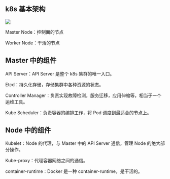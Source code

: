 ## k8s 基本架构

![](https://img2023.cnblogs.com/blog/2761052/202212/2761052-20221211215621004-722439029.png)

Master Node：控制面的节点

Worker Node：干活的节点

## Master 中的组件

API Server：API Server 是整个 k8s 集群的唯一入口。

Etcd：持久化存储，存储集群中各种资源的状态。

Controller Manager：负责实现故障检测，服务迁移，应用伸缩等，相当于一个运维工具。

Kube Scheduler：负责容器的编排工作，将 Pod 调度到最适合的节点上。

## Node 中的组件

Kubelet：Node 的代理，与 Master 中的 API Server 通信，管理 Node 的绝大部分操作。

Kube-proxy：代理容器网络之间的通信。

container-runtime：Docker 是一种 container-runtime，是干活的。


